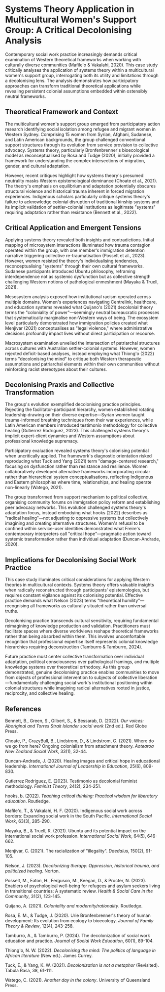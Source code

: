 # Systems Theory Application in Multicultural Women's Support Group: A Critical Decolonising Analysis

Contemporary social work practice increasingly demands critical examination of Western theoretical frameworks when working with culturally diverse communities (Mafile'o & Vakalahi, 2020). This case study critically analyses the application of systems theory within a multicultural women's support group, interrogating both its utility and limitations through a decolonising lens. The analysis demonstrates how participatory approaches can transform traditional theoretical applications while revealing persistent colonial assumptions embedded within ostensibly neutral frameworks.

## Theoretical Framework and Context

The multicultural women's support group emerged from participatory action research identifying social isolation among refugee and migrant women in Western Sydney. Comprising 15 women from Syrian, Afghani, Sudanese, and Latin American backgrounds, the group challenged conventional support structures through its evolution from service provision to collective advocacy. Systems theory, particularly Bronfenbrenner's bioecological model as reconceptualised by Rosa and Tudge (2020), initially provided a framework for understanding the complex intersections of migration, gender, and cultural adaptation.

However, recent critiques highlight how systems theory's presumed neutrality masks Western epistemological dominance (Choate et al., 2021). The theory's emphasis on equilibrium and adaptation potentially obscures structural violence and historical trauma inherent in forced migration experiences. Indigenous scholars particularly critique systems theory's failure to acknowledge colonial disruption of traditional kinship systems and its implicit validation of settler-colonial institutions as legitimate "systems" requiring adaptation rather than resistance (Bennett et al., 2022).

## Critical Application and Emergent Tensions

Applying systems theory revealed both insights and contradictions. Initial mapping of microsystem interactions illuminated how trauma contagion operated within the group, with one member's immigration detention narrative triggering collective re-traumatisation (Posselt et al., 2023). However, women resisted the theory's individualising tendencies, reconceptualising "systems" through their own cultural frameworks. Sudanese participants introduced Ubuntu philosophy, reframing interdependence not as systemic dysfunction but as collective strength challenging Western notions of pathological enmeshment (Mayaka & Truell, 2021).

Mesosystem analysis exposed how institutional racism operated across multiple domains. Women's experiences navigating Centrelink, healthcare, and education systems revealed what Quijano's (2021) decolonial theory terms the "coloniality of power"—seemingly neutral bureaucratic processes that systematically marginalise non-Western ways of being. The exosystem level particularly demonstrated how immigration policies created what Menjívar (2021) conceptualises as "legal violence," where administrative decisions profoundly impact lives without direct participation or recourse.

Macrosystem examination unveiled the intersection of patriarchal structures across cultures with Australian settler-colonial systems. However, women rejected deficit-based analyses, instead employing what Thiong'o (2022) terms "decolonising the mind" to critique both Western therapeutic assumptions and patriarchal elements within their own communities without reinforcing racist stereotypes about their cultures.

## Decolonising Praxis and Collective Transformation

The group's evolution exemplified decolonising practice principles. Rejecting the facilitator-participant hierarchy, women established rotating leadership drawing on their diverse expertise—Syrian women taught trauma-informed breathing techniques from their war experiences, while Latin American members introduced testimonio methodology for collective healing (Gutierrez Rodriguez, 2023). This challenged systems theory's implicit expert-client dynamics and Western assumptions about professional knowledge supremacy.

Participatory evaluation revealed systems theory's colonising potential when uncritically applied. The framework's diagnostic orientation risked reproducing what Tuck and Yang (2021) term "damage-centered research," focusing on dysfunction rather than resistance and resilience. Women collaboratively developed alternative frameworks incorporating circular rather than hierarchical system conceptualisations, reflecting Indigenous and Eastern philosophies where time, relationships, and healing operate non-linearly (Watego, 2021).

The group transformed from support mechanism to political collective, organising community forums on immigration policy reform and establishing peer advocacy networks. This evolution challenged systems theory's adaptation focus, instead embodying what hooks (2022) describes as "radical healing"—not adjusting to oppressive systems but collectively imagining and creating alternative structures. Women's refusal to be confined within service-user identities demonstrated what Freire's contemporary interpreters call "critical hope"—pragmatic action toward systemic transformation rather than individual adaptation (Duncan-Andrade, 2020).

## Implications for Decolonising Social Work Practice

This case study illuminates critical considerations for applying Western theories in multicultural contexts. Systems theory offers valuable insights when radically reconstructed through participants' epistemologies, but requires constant vigilance against its colonising potential. Effective practice demands what Nelson (2023) terms "theoretical humility"—recognising all frameworks as culturally situated rather than universal truths.

Decolonising practice transcends cultural sensitivity, requiring fundamental reimagining of knowledge production and validation. Practitioners must facilitate spaces where diverse worldviews reshape theoretical frameworks rather than being absorbed within them. This involves uncomfortable recognition that professional expertise itself represents colonial knowledge hierarchies requiring deconstruction (Tamburro & Tamburro, 2024).

Future practice must center collective transformation over individual adaptation, political consciousness over pathological framings, and multiple knowledge systems over theoretical orthodoxy. As this group demonstrated, genuine decolonising practice enables communities to move from objects of professional intervention to subjects of collective liberation—fundamentally challenging social work's institutional positioning within colonial structures while imagining radical alternatives rooted in justice, reciprocity, and collective healing.

## References

Bennett, B., Green, S., Gilbert, S., & Bessarab, D. (2022). *Our voices: Aboriginal and Torres Strait Islander social work* (2nd ed.). Red Globe Press.

Choate, P., CrazyBull, B., Lindstrom, D., & Lindstrom, G. (2021). Where do we go from here? Ongoing colonialism from attachment theory. *Aotearoa New Zealand Social Work*, 33(1), 32-44.

Duncan-Andrade, J. (2020). Healing images and critical hope in educational leadership. *International Journal of Leadership in Education*, 25(6), 809-830.

Gutierrez Rodriguez, E. (2023). Testimonio as decolonial feminist methodology. *Feminist Theory*, 24(2), 234-251.

hooks, b. (2022). *Teaching critical thinking: Practical wisdom for liberatory education*. Routledge.

Mafile'o, T., & Vakalahi, H. F. (2020). Indigenous social work across borders: Expanding social work in the South Pacific. *International Social Work*, 63(3), 285-290.

Mayaka, B., & Truell, R. (2021). Ubuntu and its potential impact on the international social work profession. *International Social Work*, 64(5), 649-662.

Menjívar, C. (2021). The racialization of "illegality". *Daedalus*, 150(2), 91-105.

Nelson, J. (2023). *Decolonizing therapy: Oppression, historical trauma, and politicized healing*. Norton.

Posselt, M., Eaton, H., Ferguson, M., Keegan, D., & Procter, N. (2023). Enablers of psychological well-being for refugees and asylum seekers living in transitional countries: A systematic review. *Health & Social Care in the Community*, 31(2), 123-145.

Quijano, A. (2021). *Coloniality and modernity/rationality*. Routledge.

Rosa, E. M., & Tudge, J. (2020). Urie Bronfenbrenner's theory of human development: Its evolution from ecology to bioecology. *Journal of Family Theory & Review*, 12(4), 243-258.

Tamburro, A., & Tamburro, P. (2024). The decolonization of social work education and practice. *Journal of Social Work Education*, 60(1), 89-104.

Thiong'o, N. W. (2022). *Decolonising the mind: The politics of language in African literature* (New ed.). James Currey.

Tuck, E., & Yang, K. W. (2021). *Decolonization is not a metaphor* (Revisited). Tabula Rasa, 38, 61-111.

Watego, C. (2021). *Another day in the colony*. University of Queensland Press.